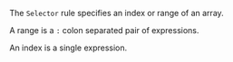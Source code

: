 The `Selector` rule specifies an index or range of an array.

A range is a `:` colon separated pair of expressions.

An index is a single expression.

